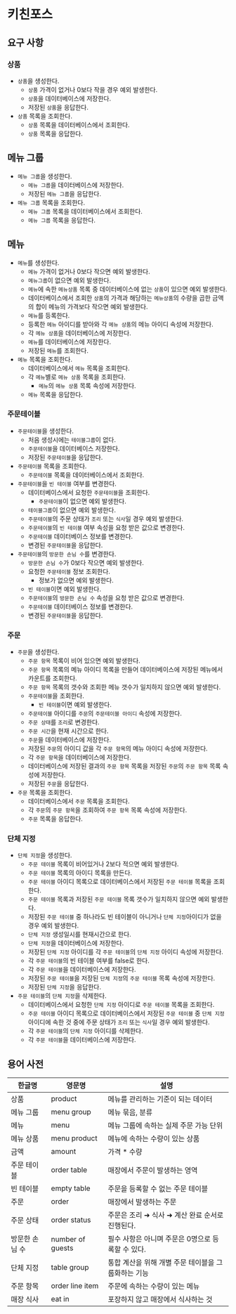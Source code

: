 # 키친포스

## 요구 사항

### 상품
* `상품`을 생성한다.
  * `상품` 가격이 없거나 0보다 작을 경우 예외 발생한다.
  * `상품`을 데이터베이스에 저장한다.
  * 저장된 `상품`을 응답한다.
* `상품` 목록을 조회한다.
  * `상품` 목록을 데이터베이스에서 조회한다.
  * `상품` 목록을 응답한다.

## 메뉴 그룹
* `메뉴 그룹`을 생성한다.
  * `메뉴 그룹`을 데이터베이스에 저장한다.
  * 저장된 `메뉴 그룹`을 응답한다.
* `메뉴 그룹` 목록을 조회한다.
  * `메뉴 그룹` 목록을 데이터베이스에서 조회한다.
  * `메뉴 그룹` 목록을 응답한다.

## 메뉴
* `메뉴`를 생성한다.
  * `메뉴` 가격이 없거나 0보다 작으면 예외 발생한다.
  * `메뉴그룹`이 없으면 예외 발생한다.
  * `메뉴`에 속한 `메뉴상품` 목록 중 데이터베이스에 없는 `상품`이 있으면 예외 발생한다.
  * 데이터베이스에서 조회한 `상품`의 가격과 해당하는 `메뉴상품`의 수량을 곱한 금액의 합이 메뉴의 가격보다 작으면 예외 발생한다.
  * `메뉴`를 등록한다.
  * 등록한 `메뉴` 아이디를 받아와 각 `메뉴 상품`의 메뉴 아이디 속성에 저장한다. 
  * 각 `메뉴 상품`을 데이터베이스에 저장한다.
  * `메뉴`를 데이터베이스에 저장한다.
  * 저장된 `메뉴`를 조회한다.
* `메뉴` 목록을 조회한다.
  * 데이터베이스에서 `메뉴` 목록을 조회한다.
  * 각 `메뉴`별로 `메뉴 상품` 목록을 조회한다. 
    * `메뉴`의 `메뉴 상품` 목록 속성에 저장한다. 
  * `메뉴` 목록을 응답한다.

### 주문테이블
* `주문테이블`을 생성한다.
  * 처음 생성시에는 `테이블그룹`이 없다.
  * `주문테이블`을 데이터베이스 저장한다.
  * 저장된 `주문테이블`을 응답한다.
* `주문테이블` 목록을 조회한다.
  * `주문테이블` 목록을 데이터베이스에서 조회한다.
* `주문테이블`을 `빈 테이블` 여부를 변경한다.
  * 데이터베이스에서 요청한 `주문테이블`을 조회한다.
    * `주문테이블`이 없으면 예외 발생한다.
  * `테이블그룹`이 없으면 예외 발생한다.
  * `주문테이블`의 주문 상태가 `조리` 또는 `식사`일 경우 예외 발생한다.
  * `주문테이블`의 `빈 테이블` 여부 속성을 요청 받은 값으로 변경한다.  
  * `주문테이블` 데이터베이스 정보를 변경한다.
  * 변경된 `주문테이블`을 응답한다.
* `주문테이블`의 `방문한 손님 수`를 변경한다.
  * `방문한 손님 수`가 0보다 작으면 예외 발생한다.
  * 요청한 `주문테이블` 정보 조회한다.
    * 정보가 없으면 예외 발생한다.
  * `빈 테이블`이면 예외 발생한다.
  * `주문테이블`의 `방문한 손님 수` 속성을 요청 받은 값으로 변경한다.
  * `주문테이블` 데이터베이스 정보를 변경한다.
  * 변경된 `주문테이블`을 응답한다.

### 주문
* `주문`을 생성한다.
  * `주문 항목` 목록이 비어 있으면 예외 발생한다.
  * `주문 항목` 목록의 메뉴 아이디 목록을 만들어 데이터베이스에 저장된 메뉴에서 카운트를 조회한다.
  * `주문 항목` 목록의 갯수와 조회한 메뉴 갯수가 일치하지 않으면 예외 발생한다.
  * `주문테이블`을 조회한다.
    * `빈 테이블`이면 예외 발생한다.
  * `주문테이블` 아이디를 `주문`의 `주문테이블 아이디` 속성에 저장한다.
  * `주문 상태`를 `조리`로 변경한다.
  * `주문 시간`을 현재 시간으로 한다.
  * `주문`을 데이터베이스에 저장한다.
  * 저장된 `주문`의 아이디 값을 각 `주문 항목`의 메뉴 아이디 속성에 저장한다.
  * 각 `주문 항목`을 데이터베이스에 저장한다.
  * 데이터베이스에 저장된 결과의 `주문 항목` 목록을 저장된 `주문`의 `주문 항목` 목록 속성에 저장한다.
  * 저장된 `주문`을 응답한다.
* `주문` 목록을 조회한다.
  * 데이터베이스에서 `주문` 목록을 조회한다.
  * 각 `주문`의 `주문 항목`을 조회하여 `주문 항목` 목록 속성에 저장한다.
  * `주문` 목록을 응답한다.
  
### 단체 지정
* `단체 지정`을 생성한다.
  * `주문 테이블` 목록이 비어있거나 2보다 적으면 예외 발생한다.
  * `주문 테이블` 목록의 아이디 목록을 만든다.
  * `주문 테이블` 아이디 목록으로 데이터베이스에서 저장된 `주문 테이블` 목록을 조회한다.
  * `주문 테이블` 목록과 저장된 `주문 테이블` 목록 갯수가 일치하지 않으면 예외 발생한다.
  * 저장된 `주문 테이블` 중 하나라도 빈 테이블이 아니거나 `단체 지정`아이디가 없을 경우 예외 발생한다.
  * `단체 지정` 생성일시를 현재시간으로 한다.
  * `단체 지정`을 데이터베이스에 저장한다.
  * 저장된 `단체 지정` 아이디를 각 `주문 테이블`의 `단체 지정` 아이디 속성에 저장한다.
  * 각 `주문 테이블`의 빈 테이블 여부를 false로 한다.
  * 각 `주문 테이블`을 데이터베이스에 저장한다.
  * 저장된 `주문 테이블`을 저장된 `단체 지정`의 `주문 테이블` 목록 속성에 저장한다.
  * 저장된 `단체 지정`을 응답한다.
* `주문 테이블`의 `단체 지정`을 삭제한다.
  * 데이터베이스에서 요청한 `단체 지정` 아이디로 `주문 테이블` 목록을 조회한다.
  * `주문 테이블` 아이디 목록으로 데이터베이스에서 저장된 `주문 테이블` 중 `단체 지정` 아이디에 속한 것 중에 주문 상태가 `조리` 또는 `식사`일 경우 예외 발생한다.
  * 각 `주문 테이블`의 `단체 지정` 아이디를 삭제한다.
  * 각 `주문 테이블`을 데이터베이스에 저장한다.
  

## 용어 사전

| 한글명 | 영문명 | 설명 |
| --- | --- | --- |
| 상품 | product | 메뉴를 관리하는 기준이 되는 데이터 |
| 메뉴 그룹 | menu group | 메뉴 묶음, 분류 |
| 메뉴 | menu | 메뉴 그룹에 속하는 실제 주문 가능 단위 |
| 메뉴 상품 | menu product | 메뉴에 속하는 수량이 있는 상품 |
| 금액 | amount | 가격 * 수량 |
| 주문 테이블 | order table | 매장에서 주문이 발생하는 영역 |
| 빈 테이블 | empty table | 주문을 등록할 수 없는 주문 테이블 |
| 주문 | order | 매장에서 발생하는 주문 |
| 주문 상태 | order status | 주문은 조리 ➜ 식사 ➜ 계산 완료 순서로 진행된다. |
| 방문한 손님 수 | number of guests | 필수 사항은 아니며 주문은 0명으로 등록할 수 있다. |
| 단체 지정 | table group | 통합 계산을 위해 개별 주문 테이블을 그룹화하는 기능 |
| 주문 항목 | order line item | 주문에 속하는 수량이 있는 메뉴 |
| 매장 식사 | eat in | 포장하지 않고 매장에서 식사하는 것 |
